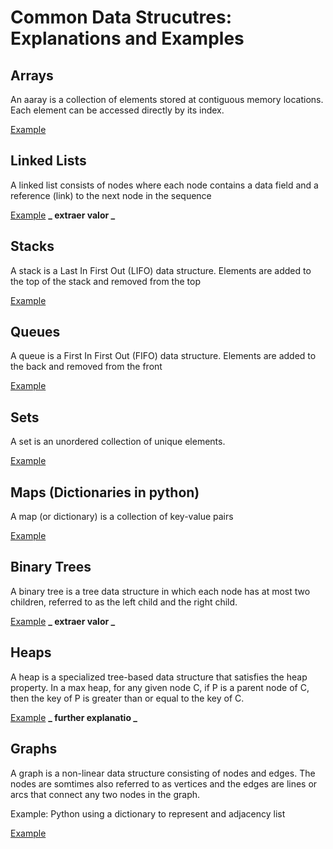 # Common Data Strucutres: Explanations and Examples

## Arrays

An aaray is a collection of elements stored at contiguous memory locations. Each element can be accessed directly by its index.

[Example](1_array.py)

## Linked Lists

A linked list consists of nodes where each node contains a data field and a reference (link) to the next node in the sequence

[Example](two_linked_list.py)
**_ extraer valor _**

## Stacks

A stack is a Last In First Out (LIFO) data structure. Elements are added to the top of the stack and removed from the top

[Example](three_stacks.py)

## Queues

A queue is a First In First Out (FIFO) data structure. Elements are added to the back and removed from the front

[Example](four_queues.py)

## Sets

A set is an unordered collection of unique elements.

[Example](five_sets.py)

## Maps (Dictionaries in python)

A map (or dictionary) is a collection of key-value pairs

[Example](six_maps.py)

## Binary Trees

A binary tree is a tree data structure in which each node has at most two children, referred to as the left child and the right child.

[Example](seven_binary_trees.py)
**_ extraer valor _**

## Heaps

A heap is a specialized tree-based data structure that satisfies the heap property. In a max heap, for any given node C, if P is a parent node of C, then the key of P is greater than or equal to the key of C.

[Example](eight_heaps.py)
**_ further explanatio _**

## Graphs

A graph is a non-linear data structure consisting of nodes and edges. The nodes are somtimes also referred to as vertices and the edges are lines or arcs that connect any two nodes in the graph.

Example: Python using a dictionary to represent and adjacency list

[Example]()
